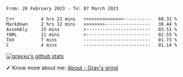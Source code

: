 <!--START_SECTION:waka-->

```text
From: 28 February 2023 - To: 07 March 2023

C++          4 hrs 21 mins   >>>>>>>>>>>>>>>----------   60.31 %
Markdown     2 hrs 12 mins   >>>>>>>>-----------------   30.44 %
Assembly     15 mins         >------------------------   03.51 %
YAML         11 mins         >------------------------   02.55 %
TeX          7 mins          -------------------------   01.73 %
C            4 mins          -------------------------   01.14 %
```

<!--END_SECTION:waka-->

[![grayxu's github stats](https://github-readme-stats.vercel.app/api?username=grayxu&count_private=true&show_icons=true)](https://github.com/grayxu)

✔ Know more about me: [About - Gray's grind](https://www.grayxu.cn/)
